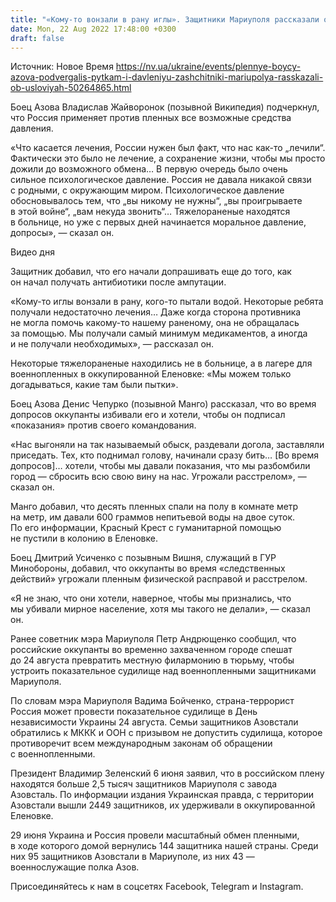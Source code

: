 ```yaml
---
title: "«Кому-то вонзали в рану иглы». Защитники Мариуполя рассказали об обращении оккупантов с пленными"
date: Mon, 22 Aug 2022 17:48:00 +0300
draft: false
---
```

Источник: Новое Время https://nv.ua/ukraine/events/plennye-boycy-azova-podvergalis-pytkam-i-davleniyu-zashchitniki-mariupolya-rasskazali-ob-usloviyah-50264865.html


Боец Азова Владислав Жайворонок (позывной Википедия) подчеркнул, что Россия применяет против пленных все возможные средства давления.

«Что касается лечения, России нужен был факт, что нас как-то „лечили“. Фактически это было не лечение, а сохранение жизни, чтобы мы просто дожили до возможного обмена… В первую очередь было очень сильное психологическое давление. Россия не давала никакой связи с родными, с окружающим миром. Психологическое давление обосновывалось тем, что „вы никому не нужны“, „вы проигрываете в этой войне“, „вам некуда звонить“… Тяжелораненые находятся в больнице, но уже с первых дней начинается моральное давление, допросы», — сказал он.

 Видео дня   

Защитник добавил, что его начали допрашивать еще до того, как он начал получать антибиотики после ампутации.

«Кому-то иглы вонзали в рану, кого-то пытали водой. Некоторые ребята получали недостаточно лечения… Даже когда сторона противника не могла помочь какому-то нашему раненому, она не обращалась за помощью. Мы получали самый минимум медикаментов, а иногда и не получали необходимых», — рассказал он.

Некоторые тяжелораненые находились не в больнице, а в лагере для военнопленных в оккупированной Еленовке: «Мы можем только догадываться, какие там были пытки».

Боец Азова Денис Чепурко (позывной Манго) рассказал, что во время допросов оккупанты избивали его и хотели, чтобы он подписал «показания» против своего командования.

«Нас выгоняли на так называемый обыск, раздевали догола, заставляли приседать. Тех, кто поднимал голову, начинали сразу бить… [Во время допросов]… хотели, чтобы мы давали показания, что мы разбомбили город — сбросить всю свою вину на нас. Угрожали расстрелом», — сказал он.

Манго добавил, что десять пленных спали на полу в комнате метр на метр, им давали 600 граммов непитьевой воды на двое суток. По его информации, Красный Крест с гуманитарной помощью не пустили в колонию в Еленовке.

Боец Дмитрий Усиченко с позывным Вишня, служащий в ГУР Минобороны, добавил, что оккупанты во время «следственных действий» угрожали пленным физической расправой и расстрелом.

«Я не знаю, что они хотели, наверное, чтобы мы признались, что мы убивали мирное население, хотя мы такого не делали», — сказал он.

 Ранее советник мэра Мариуполя Петр Андрющенко сообщил, что российские оккупанты во временно захваченном городе спешат до 24 августа превратить местную филармонию в тюрьму, чтобы устроить показательное судилище над военнопленными защитниками Мариуполя.

 По словам мэра Мариуполя Вадима Бойченко, страна-террорист Россия может провести показательное судилище в День независимости Украины 24 августа. Семьи защитников Азовстали обратились к МККК и ООН с призывом не допустить судилища, которое противоречит всем международным законам об обращении с военнопленными.

 Президент Владимир Зеленский 6 июня заявил, что в российском плену находятся больше 2,5 тысяч защитников Мариуполя с завода Азовсталь. По информации издания Украинская правда, с территории Азовстали вышли 2449 защитников, их удерживали в оккупированной Еленовке.

 29 июня Украина и Россия провели масштабный обмен пленными, в ходе которого домой вернулись 144 защитника нашей страны. Среди них 95 защитников Азовстали в Мариуполе, из них 43 — военнослужащие полка Азов.

Присоединяйтесь к нам в соцсетях Facebook, Telegram и Instagram.
